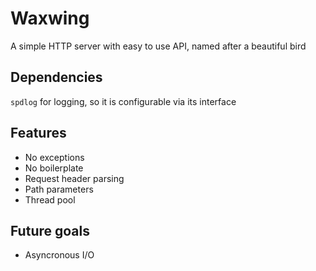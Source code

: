 # Waxwing
A simple HTTP server with easy to use API, named after a beautiful bird

## Dependencies
`spdlog` for logging, so it is configurable via its interface

## Features
- No exceptions
- No boilerplate
- Request header parsing
- Path parameters
- Thread pool

## Future goals
- Asyncronous I/O
